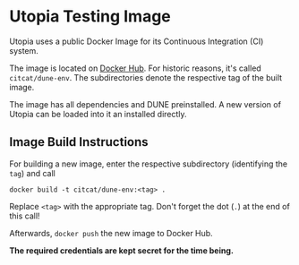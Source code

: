 # Utopia Testing Image

Utopia uses a public Docker Image for its Continuous Integration (CI) system.

The image is located on [Docker Hub](https://hub.docker.com/r/citcat/dune-env/).
For historic reasons, it's called `citcat/dune-env`. The subdirectories denote
the respective tag of the built image.

The image has all dependencies and DUNE preinstalled.
A new version of Utopia can be loaded into it an installed directly.

## Image Build Instructions
For building a new image, enter the respective subdirectory (identifying the `tag`)
and call

    docker build -t citcat/dune-env:<tag> .

Replace `<tag>` with the appropriate tag.
Don't forget the dot (`.`) at the end of this call!

Afterwards, `docker push` the new image to Docker Hub.

__The required credentials are kept secret for the time being.__